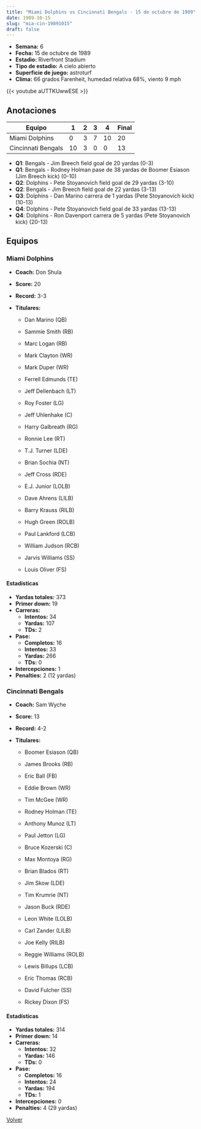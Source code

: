 ```yaml
---
title: "Miami Dolphins vs Cincinnati Bengals - 15 de octubre de 1989"
date: 1989-10-15
slug: "mia-cin-19891015"
draft: false
---
```


- **Semana:** 6
- **Fecha:** 15 de octubre de 1989
- **Estadio:** Riverfront Stadium
- **Tipo de estadio:** A cielo abierto
- **Superficie de juego:** astroturf
- **Clima:** 66 grados Farenheit, humedad relativa 68%, viento 9 mph


{{< youtube aUTTKUwwESE >}}


## Anotaciones
| Equipo | 1 | 2 | 3 | 4 | Final |
|--------|---|---|---|---|-------|
| Miami Dolphins  | 0 | 3 | 7 | 10  | 20 |
| Cincinnati Bengals  | 10 | 3 | 0 | 0  | 13 |
- **Q1**: Bengals - Jim Breech field goal de 20 yardas (0-3)
- **Q1**: Bengals - Rodney Holman pase de 38 yardas de Boomer Esiason (Jim Breech kick) (0-10)
- **Q2**: Dolphins - Pete Stoyanovich field goal de 29 yardas (3-10)
- **Q2**: Bengals - Jim Breech field goal de 22 yardas (3-13)
- **Q3**: Dolphins - Dan Marino carrera de 1 yardas (Pete Stoyanovich kick) (10-13)
- **Q4**: Dolphins - Pete Stoyanovich field goal de 33 yardas (13-13)
- **Q4**: Dolphins - Ron Davenport carrera de 5 yardas (Pete Stoyanovich kick) (20-13)


## Equipos


### Miami Dolphins
* **Coach:** Don Shula
* **Score:** 20
* **Record:** 3-3
* **Titulares:** 

  * Dan Marino (QB) 

  * Sammie Smith (RB) 

  * Marc Logan (RB) 

  * Mark Clayton (WR) 

  * Mark Duper (WR) 

  * Ferrell Edmunds (TE) 

  * Jeff Dellenbach (LT) 

  * Roy Foster (LG) 

  * Jeff Uhlenhake (C) 

  * Harry Galbreath (RG) 

  * Ronnie Lee (RT) 

  * T.J. Turner (LDE) 

  * Brian Sochia (NT) 

  * Jeff Cross (RDE) 

  * E.J. Junior (LOLB) 

  * Dave Ahrens (LILB) 

  * Barry Krauss (RILB) 

  * Hugh Green (ROLB) 

  * Paul Lankford (LCB) 

  * William Judson (RCB) 

  * Jarvis Williams (SS) 

  * Louis Oliver (FS) 

#### Estadísticas
* **Yardas totales:** 373
* **Primer down:** 19
* **Carreras:**
  * **Intentos:** 34
  * **Yardas:** 107
  * **TDs:** 2
* **Pase:**
  * **Completos:** 16
  * **Intentos:** 33
  * **Yardas:** 266
  * **TDs:** 0
* **Intercepciones:** 1
* **Penalties:** 2 (12 yardas)

### Cincinnati Bengals
* **Coach:** Sam Wyche
* **Score:** 13
* **Record:** 4-2
* **Titulares:** 

  * Boomer Esiason (QB) 

  * James Brooks (RB) 

  * Eric Ball (FB) 

  * Eddie Brown (WR) 

  * Tim McGee (WR) 

  * Rodney Holman (TE) 

  * Anthony Munoz (LT) 

  * Paul Jetton (LG) 

  * Bruce Kozerski (C) 

  * Max Montoya (RG) 

  * Brian Blados (RT) 

  * Jim Skow (LDE) 

  * Tim Krumrie (NT) 

  * Jason Buck (RDE) 

  * Leon White (LOLB) 

  * Carl Zander (LILB) 

  * Joe Kelly (RILB) 

  * Reggie Williams (ROLB) 

  * Lewis Billups (LCB) 

  * Eric Thomas (RCB) 

  * David Fulcher (SS) 

  * Rickey Dixon (FS) 

#### Estadísticas
* **Yardas totales:** 314
* **Primer down:** 14
* **Carreras:**
  * **Intentos:** 32
  * **Yardas:** 146
  * **TDs:** 0
* **Pase:**
  * **Completos:** 16
  * **Intentos:** 24
  * **Yardas:** 194
  * **TDs:** 1
* **Intercepciones:** 0
* **Penalties:** 4 (29 yardas)


[Volver](/historia/1989)
